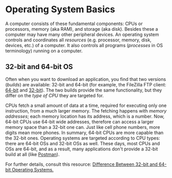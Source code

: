 # Operating System Basics

A computer consists of these fundamental components: CPUs or processors, memory (aka RAM), and storage (aka disk). Besides these a computer may have many other peripheral devices. An operating system controls and coordinates all _resources_ (e.g. processor, memory, disk, devices, etc.) of a computer. It also controls all programs (_processes_ in OS terminology) running on a computer.

## 32-bit and 64-bit OS

Often when you want to download an application, you find that two versions (_builds_) are available: 32-bit and 64-bit (for example, the FileZilla FTP client: [64-bit](https://filezilla-project.org/download.php) and [32-bit](https://filezilla-project.org/download.php?platform=win32)). The two builds provide the same functionality, but they differ on the _type of CPU_ they are targeted for.

CPUs fetch a small amount of data at a time, required for executing only one instruction, from a much larger memory. The fetching happens with _memory addresses_; each memory location has its address, which is a number. Now, 64-bit CPUs use 64-bit wide addresses, therefore can access a larger memory space than a 32-bit one can. Just like cell phone numbers, more digits mean more phones. In summary, 64-bit CPUs are more capable than the 32-bit ones. Operating systems are targeted according to CPU types: there are 64-bit OSs and 32-bit OSs as well. These days, most CPUs and OSs are 64-bit, and as a result, many applications don't provide a 32-bit build at all (like [Postman](https://www.postman.com/downloads/)).

For further details, consult this resource: [Difference Between 32-bit and 64-bit Operating Systems.](https://www.geeksforgeeks.org/32-bit-vs-64-bit-operating-systems/)
